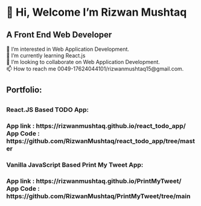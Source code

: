 <h1>👋 Hi, Welcome I’m Rizwan Mushtaq</h1>
<h2> A Front End Web Developer</h2>
👀 I’m interested in Web Application Development.</br>
🌱 I’m currently learning React.js</br>
💞️ I’m looking to collaborate on Web Application Development.</br>
📫 How to reach me 0049-17624044101/rizwanmushtaq15@gmail.com.</br>


<h2>Portfolio:<h2>
  <h3>React.JS Based TODO App:<h3>
    App link : https://rizwanmushtaq.github.io/react_todo_app/</br>
    App Code : https://github.com/RizwanMushtaq/react_todo_app/tree/master</br>
    
  <h3>Vanilla JavaScript Based Print My Tweet App:<h3>
    App link : https://rizwanmushtaq.github.io/PrintMyTweet/</br>
    App Code : https://github.com/RizwanMushtaq/PrintMyTweet/tree/main</br>

<!---
RizwanMushtaq/RizwanMushtaq is a ✨ special ✨ repository because its `README.md` (this file) appears on your GitHub profile.
You can click the Preview link to take a look at your changes.
--->
